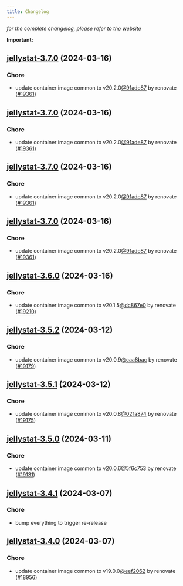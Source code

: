 ```yaml
---
title: Changelog
---
```



*for the complete changelog, please refer to the website*

**Important:**


## [jellystat-3.7.0](https://github.com/truecharts/charts/compare/jellystat-3.6.0...jellystat-3.7.0) (2024-03-16)

### Chore



- update container image common to v20.2.0[@91ade87](https://github.com/91ade87) by renovate ([#19361](https://github.com/truecharts/charts/issues/19361))


## [jellystat-3.7.0](https://github.com/truecharts/charts/compare/jellystat-3.6.0...jellystat-3.7.0) (2024-03-16)

### Chore



- update container image common to v20.2.0[@91ade87](https://github.com/91ade87) by renovate ([#19361](https://github.com/truecharts/charts/issues/19361))


## [jellystat-3.7.0](https://github.com/truecharts/charts/compare/jellystat-3.6.0...jellystat-3.7.0) (2024-03-16)

### Chore



- update container image common to v20.2.0[@91ade87](https://github.com/91ade87) by renovate ([#19361](https://github.com/truecharts/charts/issues/19361))


## [jellystat-3.7.0](https://github.com/truecharts/charts/compare/jellystat-3.6.0...jellystat-3.7.0) (2024-03-16)

### Chore



- update container image common to v20.2.0[@91ade87](https://github.com/91ade87) by renovate ([#19361](https://github.com/truecharts/charts/issues/19361))


## [jellystat-3.6.0](https://github.com/truecharts/charts/compare/jellystat-3.5.2...jellystat-3.6.0) (2024-03-16)

### Chore



- update container image common to v20.1.5[@dc867e0](https://github.com/dc867e0) by renovate ([#19210](https://github.com/truecharts/charts/issues/19210))


## [jellystat-3.5.2](https://github.com/truecharts/charts/compare/jellystat-3.5.1...jellystat-3.5.2) (2024-03-12)

### Chore



- update container image common to v20.0.9[@caa8bac](https://github.com/caa8bac) by renovate ([#19179](https://github.com/truecharts/charts/issues/19179))


## [jellystat-3.5.1](https://github.com/truecharts/charts/compare/jellystat-3.5.0...jellystat-3.5.1) (2024-03-12)

### Chore



- update container image common to v20.0.8[@021a874](https://github.com/021a874) by renovate ([#19175](https://github.com/truecharts/charts/issues/19175))


## [jellystat-3.5.0](https://github.com/truecharts/charts/compare/jellystat-3.4.1...jellystat-3.5.0) (2024-03-11)

### Chore



- update container image common to v20.0.6[@5f6c753](https://github.com/5f6c753) by renovate ([#19131](https://github.com/truecharts/charts/issues/19131))


## [jellystat-3.4.1](https://github.com/truecharts/charts/compare/jellystat-3.4.0...jellystat-3.4.1) (2024-03-07)

### Chore



- bump everything to trigger re-release


## [jellystat-3.4.0](https://github.com/truecharts/charts/compare/jellystat-3.3.0...jellystat-3.4.0) (2024-03-07)

### Chore



- update container image common to v19.0.0[@eef2062](https://github.com/eef2062) by renovate ([#18956](https://github.com/truecharts/charts/issues/18956))

